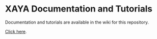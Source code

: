 # XAYA Documentation and Tutorials

Documentation and tutorials are available in the wiki for this repository.

[Click here](wiki).